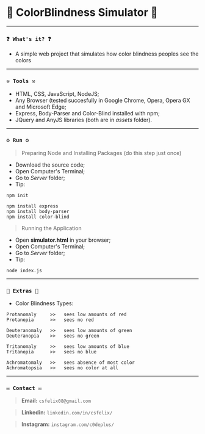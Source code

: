 # 🌟 ColorBlindness Simulator 🌟

----
### `❓ What's it? ❓`

* A simple web project that simulates how color blindness peoples see the colors

----
### `⚒️ Tools ⚒️`

* HTML, CSS, JavaScript, NodeJS;
* Any Browser (tested succesfully in Google Chrome, Opera, Opera GX and Microsoft Edge;
* Express, Body-Parser and Color-Blind installed with npm;
* JQuery and AnyJS libraries (both are in _assets_ folder).

----
### `⚙️ Run ⚙️`

> Preparing Node and Installing Packages (do this step just once)

* Download the source code;
* Open Computer's Terminal;
* Go to *Server* folder;
* Tip:

```
npm init

npm install express
npm install body-parser
npm install color-blind
```

> Running the Application

* Open **simulator.html** in your browser;
* Open Computer's Terminal;
* Go to *Server* folder;
* Tip:

```
node index.js
```
----
### `🎁 Extras 🎁`

* Color Blindness Types:

```
Protanomaly     >>   sees low amounts of red
Protanopia      >>   sees no red

Deuteranomaly   >>   sees low amounts of green
Deuteranopia    >>   sees no green

Tritanomaly     >>   sees low amounts of blue
Tritanopia      >>   sees no blue

Achromatomaly   >>   sees absence of most color
Achromatopsia   >>   sees no color at all
```

----
### `✉️ Contact ✉️`

> **Email:** `csfelix08@gmail.com`

> **Linkedin:** `linkedin.com/in/csfelix/`

> **Instagram:** `instagram.com/c0deplus/`

